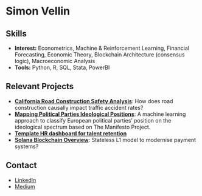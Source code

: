 # Simon Vellin

## Skills
- **Interest:** Econometrics, Machine & Reinforcement Learning, Financial Forecasting, Economic Theory, Blockchain Architecture (consensus logic), Macroeconomic Analysis
- **Tools:** Python, R, SQL, Stata, PowerBI

## Relevant Projects
- [**California Road Construction Safety Analysis**](https://github.com/m9o8/bse_geospatial/tree/main/final): How does road construction causally impact traffic accident rates?
- [**Mapping Political Parties Ideological Positions**](https://github.com/simonvellin/mapping_political_manifestos/tree/main): A machine learning approach to classify European political parties’ position on the ideological spectrum based on The Manifesto Project.
- [**Template HR dashboard for talent retention**](https://datapilot.fr/nos-cas-clients/tableau-de-bord-%20rh/)
- [**Solana Blockchain Overview**](https://www.academia.edu/116381261/Solana_Blockchain_Overview_Stateless_L1_Model): Stateless L1 model to modernise payment systems?

## Contact
- [LinkedIn](https://www.linkedin.com/in/simon-vellin)
- [Medium](https://medium.com/@simon.vellin)
